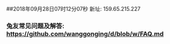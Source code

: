 ##2018年09月28日07时12分07秒 新址: 159.65.215.227
### 兔友常见问题及解答: https://github.com/wanggonging/d/blob/w/FAQ.md
